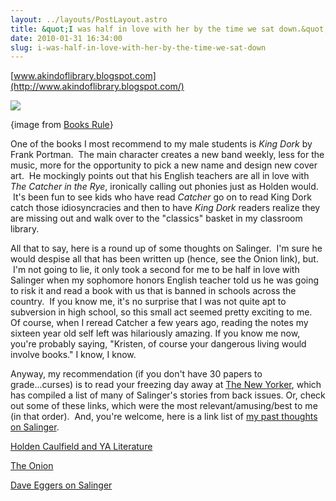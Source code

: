 ```yaml
---
layout: ../layouts/PostLayout.astro
title: &quot;I was half in love with her by the time we sat down.&quot;
date: 2010-01-31 16:34:00
slug: i-was-half-in-love-with-her-by-the-time-we-sat-down
---
```


[www.akindoflibrary.blogspot.com](http://www.akindoflibrary.blogspot.com/)  
  

[![](http://smallsight.files.wordpress.com/2009/07/franny-and-zooey.jpg)](http://smallsight.files.wordpress.com/2009/07/franny-and-zooey.jpg)

  
  
  
  
  
  
  
  
  
  
  
  
  
  
  
  
  
  
  
{image from [Books Rule](http://booktumbling.tumblr.com/post/149847101#notes)}  
  
One of the books I most recommend to my male students is _King Dork_ by Frank Portman.  The main character creates a new band weekly, less for the music, more for the opportunity to pick a new name and design new cover art.  He mockingly points out that his English teachers are all in love with _The Catcher in the Rye_, ironically calling out phonies just as Holden would.  It's been fun to see kids who have read _Catcher_ go on to read King Dork catch those idiosyncracies and then to have _King Dork_ readers realize they are missing out and walk over to the "classics" basket in my classroom library.  
  
All that to say, here is a round up of some thoughts on Salinger.  I'm sure he would despise all that has been written up (hence, see the Onion link), but.  I'm not going to lie, it only took a second for me to be half in love with Salinger when my sophomore honors English teacher told us he was going to risk it and read a book with us that is banned in schools across the country.  If you know me, it's no surprise that I was not quite apt to subversion in high school, so this small act seemed pretty exciting to me.   Of course, when I reread Catcher a few years ago, reading the notes my sixteen year old self left was hilariously amazing. If you know me now, you're probably saying, "Kristen, of course your dangerous living would involve books." I know, I know.  
  
  

Anyway, my recommendation (if you don't have 30 papers to grade...curses) is to read your freezing day away at [The New Yorker](http://www.newyorker.com/online/blogs/backissues/2010/01/postscript-j-d-salinger.html), which has compiled a list of many of Salinger's stories from back issues. Or, check out some of these links, which were the most relevant/amusing/best to me (in that order).  And, you're welcome, here is a link list of [my past thoughts on Salinger](http://akindoflibrary.blogspot.com/search/label/salinger). 

  

  
[Holden Caulfield and YA Literature](http://blogs.wsj.com/speakeasy/2010/01/28/how-jd-salingers-the-catcher-in-the-rye-helped-create-young-adult-literature/)  
  
[The Onion](http://www.theonion.com/content/news/bunch_of_phonies_mourn_j_d)  
  
[Dave Eggers on Salinger](http://www.newyorker.com/online/blogs/books/2010/01/remembering-salinger-dave-eggers.html)